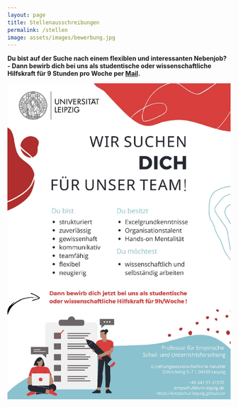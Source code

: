 ```yaml
---
layout: page
title: Stellenausschreibungen
permalink: /stellen
image: assets/images/bewerbung.jpg
---
```

<p><b>Du bist auf der Suche nach einem flexiblen und interessanten Nebenjob? - Dann bewirb dich bei uns als studentische oder wissenschaftliche Hilfskraft für 9 Stunden pro Woche per <a href="mailto:empschul@uni-leipzig.de">Mail</a>.</b></p>

<img src="assets/images/Stellenausschreibung.jpg"> 

